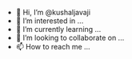 - 👋 Hi, I’m @kushaljavaji
- 👀 I’m interested in ...
- 🌱 I’m currently learning ...
- 💞️ I’m looking to collaborate on ...
- 📫 How to reach me ...

<!---
kushaljavaji/kushaljavaji is a ✨ special ✨ repository because its `README.md` (this file) appears on your GitHub profile.
You can click the Preview link to take a look at your changes.
--->
